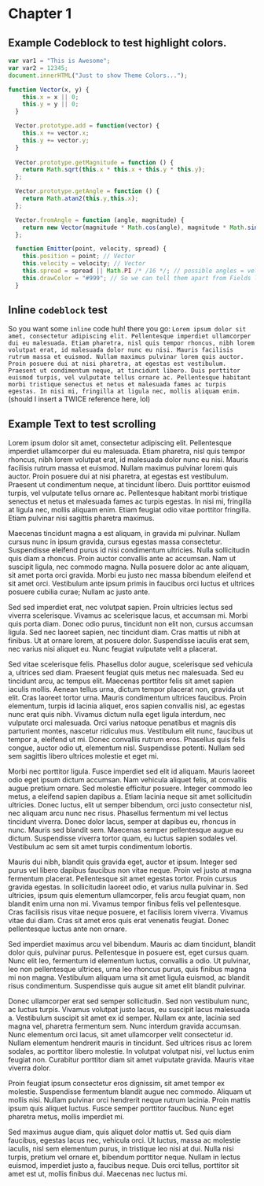# Chapter 1

## Example Codeblock to test highlight colors.

```js
var var1 = "This is Awesome";
var var2 = 12345;
document.innerHTML("Just to show Theme Colors...");

function Vector(x, y) {
    this.x = x || 0;
    this.y = y || 0;
  }

  Vector.prototype.add = function(vector) {
    this.x += vector.x;
    this.y += vector.y;
  }
  
  Vector.prototype.getMagnitude = function () {
    return Math.sqrt(this.x * this.x + this.y * this.y);
  };

  Vector.prototype.getAngle = function () {
    return Math.atan2(this.y,this.x);
  };

  Vector.fromAngle = function (angle, magnitude) {
    return new Vector(magnitude * Math.cos(angle), magnitude * Math.sin(angle));
  };

  function Emitter(point, velocity, spread) {
    this.position = point; // Vector
    this.velocity = velocity; // Vector
    this.spread = spread || Math.PI /* /16 */; // possible angles = velocity +/- spread
    this.drawColor = "#999"; // So we can tell them apart from Fields later
  }
```

## Inline `codeblock` test

So you want some `inline` code huh!
there you go:
`Lorem ipsum dolor sit amet, consectetur adipiscing elit. Pellentesque imperdiet ullamcorper dui eu malesuada. Etiam pharetra, nisl quis tempor rhoncus, nibh lorem volutpat erat, id malesuada dolor nunc eu nisi. Mauris facilisis rutrum massa et euismod. Nullam maximus pulvinar lorem quis auctor. Proin posuere dui at nisi pharetra, at egestas est vestibulum. Praesent ut condimentum neque, at tincidunt libero. Duis porttitor euismod turpis, vel vulputate tellus ornare ac. Pellentesque habitant morbi tristique senectus et netus et malesuada fames ac turpis egestas. In nisi mi, fringilla at ligula nec, mollis aliquam enim.` (should I insert a TWICE reference here, lol)

## Example Text to test scrolling

Lorem ipsum dolor sit amet, consectetur adipiscing elit. Pellentesque imperdiet ullamcorper dui eu malesuada. Etiam pharetra, nisl quis tempor rhoncus, nibh lorem volutpat erat, id malesuada dolor nunc eu nisi. Mauris facilisis rutrum massa et euismod. Nullam maximus pulvinar lorem quis auctor. Proin posuere dui at nisi pharetra, at egestas est vestibulum. Praesent ut condimentum neque, at tincidunt libero. Duis porttitor euismod turpis, vel vulputate tellus ornare ac. Pellentesque habitant morbi tristique senectus et netus et malesuada fames ac turpis egestas. In nisi mi, fringilla at ligula nec, mollis aliquam enim. Etiam feugiat odio vitae porttitor fringilla. Etiam pulvinar nisi sagittis pharetra maximus.

Maecenas tincidunt magna a est aliquam, in gravida mi pulvinar. Nullam cursus nunc in ipsum gravida, cursus egestas massa consectetur. Suspendisse eleifend purus id nisi condimentum ultricies. Nulla sollicitudin quis diam a rhoncus. Proin auctor convallis ante ac accumsan. Nam ut suscipit ligula, nec commodo magna. Nulla posuere dolor ac ante aliquam, sit amet porta orci gravida. Morbi eu justo nec massa bibendum eleifend et sit amet orci. Vestibulum ante ipsum primis in faucibus orci luctus et ultrices posuere cubilia curae; Nullam ac justo ante.

Sed sed imperdiet erat, nec volutpat sapien. Proin ultricies lectus sed viverra scelerisque. Vivamus ac scelerisque lacus, et accumsan mi. Morbi quis porta diam. Donec odio purus, tincidunt non elit non, cursus accumsan ligula. Sed nec laoreet sapien, nec tincidunt diam. Cras mattis ut nibh at finibus. Ut at ornare lorem, at posuere dolor. Suspendisse iaculis erat sem, nec varius nisi aliquet eu. Nunc feugiat vulputate velit a placerat.

Sed vitae scelerisque felis. Phasellus dolor augue, scelerisque sed vehicula a, ultrices sed diam. Praesent feugiat quis metus nec malesuada. Sed eu tincidunt arcu, ac tempus elit. Maecenas porttitor felis sit amet sapien iaculis mollis. Aenean tellus urna, dictum tempor placerat non, gravida ut elit. Cras laoreet tortor urna. Mauris condimentum ultrices faucibus. Proin elementum, turpis id lacinia aliquet, eros sapien convallis nisl, ac egestas nunc erat quis nibh. Vivamus dictum nulla eget ligula interdum, nec vulputate orci malesuada. Orci varius natoque penatibus et magnis dis parturient montes, nascetur ridiculus mus. Vestibulum elit nunc, faucibus ut tempor a, eleifend ut mi. Donec convallis rutrum eros. Phasellus quis felis congue, auctor odio ut, elementum nisl. Suspendisse potenti. Nullam sed sem sagittis libero ultrices molestie et eget mi.

Morbi nec porttitor ligula. Fusce imperdiet sed elit id aliquam. Mauris laoreet odio eget ipsum dictum accumsan. Nam vehicula aliquet felis, at convallis augue pretium ornare. Sed molestie efficitur posuere. Integer commodo leo metus, a eleifend sapien dapibus a. Etiam lacinia neque sit amet sollicitudin ultricies. Donec luctus, elit ut semper bibendum, orci justo consectetur nisl, nec aliquam arcu nunc nec risus. Phasellus fermentum mi vel lectus tincidunt viverra. Donec dolor lacus, semper at dapibus eu, rhoncus in nunc. Mauris sed blandit sem. Maecenas semper pellentesque augue eu dictum. Suspendisse viverra tortor quam, eu luctus sapien sodales vel. Vestibulum ac sem sit amet turpis condimentum lobortis.

Mauris dui nibh, blandit quis gravida eget, auctor et ipsum. Integer sed purus vel libero dapibus faucibus non vitae neque. Proin vel justo at magna fermentum placerat. Pellentesque sit amet egestas tortor. Proin cursus gravida egestas. In sollicitudin laoreet odio, et varius nulla pulvinar in. Sed ultricies, ipsum quis elementum ullamcorper, felis arcu feugiat quam, non blandit enim urna non mi. Vivamus tempor finibus felis vel pellentesque. Cras facilisis risus vitae neque posuere, et facilisis lorem viverra. Vivamus vitae dui diam. Cras sit amet eros quis erat venenatis feugiat. Donec pellentesque luctus ante non ornare.

Sed imperdiet maximus arcu vel bibendum. Mauris ac diam tincidunt, blandit dolor quis, pulvinar purus. Pellentesque in posuere est, eget cursus quam. Nunc elit leo, fermentum id elementum luctus, convallis a odio. Ut pulvinar, leo non pellentesque ultrices, urna leo rhoncus purus, quis finibus magna mi non magna. Vestibulum aliquam urna sit amet ligula euismod, ac blandit risus condimentum. Suspendisse quis augue sit amet elit blandit pulvinar.

Donec ullamcorper erat sed semper sollicitudin. Sed non vestibulum nunc, ac luctus turpis. Vivamus volutpat justo lacus, eu suscipit lacus malesuada a. Vestibulum suscipit sit amet ex id semper. Nullam ex ante, lacinia sed magna vel, pharetra fermentum sem. Nunc interdum gravida accumsan. Nunc elementum orci lacus, sit amet ullamcorper velit consectetur id. Nullam elementum hendrerit mauris in tincidunt. Sed ultrices risus ac lorem sodales, ac porttitor libero molestie. In volutpat volutpat nisi, vel luctus enim feugiat non. Curabitur porttitor diam sit amet vulputate gravida. Mauris vitae viverra dolor.

Proin feugiat ipsum consectetur eros dignissim, sit amet tempor ex molestie. Suspendisse fermentum blandit augue nec commodo. Aliquam ut mollis nisi. Nullam pulvinar orci hendrerit neque rutrum lacinia. Proin mattis ipsum quis aliquet luctus. Fusce semper porttitor faucibus. Nunc eget pharetra metus, mollis imperdiet mi.

Sed maximus augue diam, quis aliquet dolor mattis ut. Sed quis diam faucibus, egestas lacus nec, vehicula orci. Ut luctus, massa ac molestie iaculis, nisl sem elementum purus, in tristique leo nisi at dui. Nulla nisi turpis, pretium vel ornare et, bibendum porttitor neque. Nullam in lectus euismod, imperdiet justo a, faucibus neque. Duis orci tellus, porttitor sit amet est ut, mollis finibus dui. Maecenas nec luctus mi.
